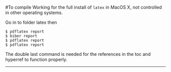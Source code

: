 #To compile
Working for the full install of `latex` in MacOS X, not controlled in other 
operating systems.

Go in to folder latex then

```
$ pdflatex report
$ biber report
$ pdflatex report
$ pdflatex report
```

The double last command is needed for the references in the toc and hyperref 
to function properly.

***